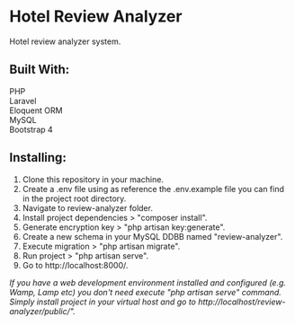 # Hotel Review Analyzer

Hotel review analyzer system.<br>

## Built With:

PHP<br>
Laravel<br>
Eloquent ORM<br>
MySQL<br>
Bootstrap 4<br>

## Installing:

1. Clone this repository in your machine.
2. Create a .env file using as reference the .env.example file you can find in the project root directory.
3. Navigate to review-analyzer folder.
4. Install project dependencies > "composer install".
5. Generate encryption key > "php artisan key:generate".
6. Create a new schema in your MySQL DDBB named "review-analyzer".
7. Execute migration > "php artisan migrate".
8. Run project > "php artisan serve".
9. Go to http://localhost:8000/.

<i>If you have a web development environment installed and configured (e.g. Wamp, Lamp etc) you don't need execute "php artisan serve" command. Simply install project in your virtual host and go to http://localhost/review-analyzer/public/".</i>
